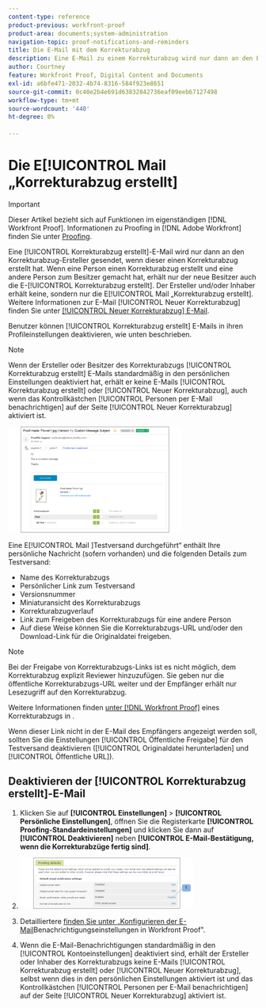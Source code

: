 ```yaml
---
content-type: reference
product-previous: workfront-proof
product-area: documents;system-administration
navigation-topic: proof-notifications-and-reminders
title: Die E-Mail mit dem Korrekturabzug
description: Eine E-Mail zu einem Korrekturabzug wird nur dann an den Ersteller des Korrekturabzugs gesendet, wenn er einen Korrekturabzug erstellt hat. Wenn eine Person einen Korrekturabzug erstellt und eine andere Person zum Besitzer gemacht hat, erhält nur der neue Inhaber die E-Mail Korrekturabzug-E-Mail. Der Ersteller und/oder Inhaber erhält keine Korrekturabzugs-E-Mail. Weitere Informationen zur E-Mail für neuen Korrekturabzug finden Sie unter Neue Korrekturabzugs-E-Mail .
author: Courtney
feature: Workfront Proof, Digital Content and Documents
exl-id: a6bfe471-2032-4b74-8316-584f923e8651
source-git-commit: 0c40e2b4e691d63832842736eaf09eeb67127498
workflow-type: tm+mt
source-wordcount: '440'
ht-degree: 0%

---
```


# Die E[!UICONTROL Mail „Korrekturabzug erstellt]

>[!IMPORTANT]
>
>Dieser Artikel bezieht sich auf Funktionen im eigenständigen [!DNL Workfront Proof]. Informationen zu Proofing in [!DNL Adobe Workfront] finden Sie unter [Proofing](../../../review-and-approve-work/proofing/proofing.md).

Eine [!UICONTROL Korrekturabzug erstellt]-E-Mail wird nur dann an den Korrekturabzug-Ersteller gesendet, wenn dieser einen Korrekturabzug erstellt hat. Wenn eine Person einen Korrekturabzug erstellt und eine andere Person zum Besitzer gemacht hat, erhält nur der neue Besitzer auch die E-[!UICONTROL Korrekturabzug erstellt]. Der Ersteller und/oder Inhaber erhält keine, sondern nur die E[!UICONTROL Mail „Korrekturabzug erstellt]. Weitere Informationen zur E-Mail [!UICONTROL Neuer Korrekturabzug] finden Sie unter [[!UICONTROL Neuer Korrekturabzug] E-Mail](../../../workfront-proof/wp-emailsntfctns/proof-notifications-and-reminders/new-proof-email.md).

Benutzer können [!UICONTROL Korrekturabzug erstellt] E-Mails in ihren Profileinstellungen deaktivieren, wie unten beschrieben.

>[!NOTE]
>
> Wenn der Ersteller oder Besitzer des Korrekturabzugs [!UICONTROL Korrekturabzug erstellt] E-Mails standardmäßig in den persönlichen Einstellungen deaktiviert hat, erhält er keine E-Mails [!UICONTROL Korrekturabzug erstellt] oder [!UICONTROL Neuer Korrekturabzug], auch wenn das Kontrollkästchen [!UICONTROL Personen per E-Mail benachrichtigen] auf der Seite [!UICONTROL Neuer Korrekturabzug] aktiviert ist.

![proof_made_email.png](assets/proof-made-email-350x214.png)

Eine E[!UICONTROL Mail &#x200B;]Testversand durchgeführt“ enthält Ihre persönliche Nachricht (sofern vorhanden) und die folgenden Details zum Testversand:

* Name des Korrekturabzugs
* Persönlicher Link zum Testversand
* Versionsnummer
* Miniaturansicht des Korrekturabzugs
* Korrekturabzugverlauf
* Link zum Freigeben des Korrekturabzugs für eine andere Person
* Auf diese Weise können Sie die Korrekturabzugs-URL und/oder den Download-Link für die Originaldatei freigeben.

>[!NOTE]
>
> Bei der Freigabe von Korrekturabzugs-Links ist es nicht möglich, dem Korrekturabzug explizit Reviewer hinzuzufügen. Sie geben nur die öffentliche Korrekturabzugs-URL weiter und der Empfänger erhält nur Lesezugriff auf den Korrekturabzug.

Weitere Informationen finden [&#x200B; unter  [!DNL Workfront Proof]](../../../workfront-proof/wp-work-proofsfiles/share-proofs-and-files/share-proof.md) eines Korrekturabzugs in .

Wenn dieser Link nicht in der E-Mail des Empfängers angezeigt werden soll, sollten Sie die Einstellungen [!UICONTROL Öffentliche Freigabe] für den Testversand deaktivieren ([!UICONTROL Originaldatei herunterladen] und [!UICONTROL Öffentliche URL]).

## Deaktivieren der [!UICONTROL Korrekturabzug erstellt]-E-Mail

1. Klicken Sie auf **[!UICONTROL Einstellungen]** > **[!UICONTROL Persönliche Einstellungen]**, öffnen Sie die Registerkarte **[!UICONTROL Proofing-Standardeinstellungen]** und klicken Sie dann auf **[!UICONTROL Deaktivieren]** neben **[!UICONTROL E-Mail-Bestätigung, wenn die Korrekturabzüge fertig sind]**.

1. ![Proof_Made_-_proofing_defaults.png](assets/proof-made---proofing-defaults-350x103.png)

1. Detailliertere [&#x200B; finden Sie unter „Konfigurieren der E-Mail](../../../workfront-proof/wp-emailsntfctns/email-alerts/config-email-notification-settings-wp.md)Benachrichtigungseinstellungen in Workfront Proof&quot;.
1. Wenn die E-Mail-Benachrichtigungen standardmäßig in den [!UICONTROL Kontoeinstellungen] deaktiviert sind, erhält der Ersteller oder Inhaber des Korrekturabzugs keine E-Mails [!UICONTROL Korrekturabzug erstellt] oder [!UICONTROL Neuer Korrekturabzug], selbst wenn dies in den persönlichen Einstellungen aktiviert ist und das Kontrollkästchen [!UICONTROL Personen per E-Mail benachrichtigen] auf der Seite [!UICONTROL Neuer Korrekturabzug] aktiviert ist.
